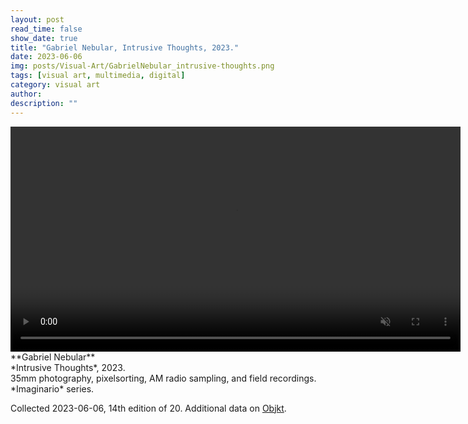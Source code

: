 ```yaml
---
layout: post
read_time: false
show_date: true
title: "Gabriel Nebular, Intrusive Thoughts, 2023."
date: 2023-06-06
img: posts/Visual-Art/GabrielNebular_intrusive-thoughts.png
tags: [visual art, multimedia, digital]
category: visual art
author: 
description: ""
---
```


<video width="720" autoplay muted>
  <source src="./assets/img/posts/Visual-Art/GabrielNebular_intrusive-thoughts.mp4" type="video/mp4">
</video>

<br>
**Gabriel Nebular**
<br>*Intrusive Thoughts*, 2023.
<br>35mm photography, pixelsorting, AM radio sampling, and field recordings. *Imaginario* series.


 <div class="page-separator"></div>

Collected 2023-06-06, 14th edition of 20. Additional data on [Objkt](https://objkt.com/tokens/KT1CFPfUUHqETfjdBoPeWLumYE99fsxWzdu7/14).
